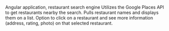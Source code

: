 Angular application, restaurant search engine
Utilizes the Google Places API to get restaurants nearby the search. Pulls restaurant names and displays them on a list. Option to click on a restaurant and see more information (address, rating, photo) on that selected restaurant.
